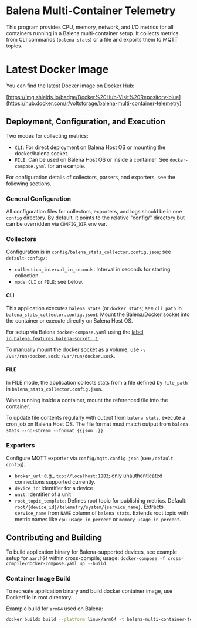 # Balena Multi-Container Telemetry

This program provides CPU, memory, network, and I/O metrics for all containers running in a Balena multi-container
setup. It collects metrics from CLI commands (`balena stats`) or a file and exports them to MQTT topics.

# Latest Docker Image

You can find the latest Docker image on Docker Hub:

[https://img.shields.io/badge/Docker%20Hub-Visit%20Repository-blue](https://hub.docker.com/r/voltstorage/balena-multi-container-telemetry)


## Deployment, Configuration, and Execution

Two modes for collecting metrics:

- `CLI`: For direct deployment on Balena Host OS or mounting the docker/balena socket.
- `FILE`: Can be used on Balena Host OS or inside a container. See `docker-compose.yaml` for an example.

For configuration details of collectors, parsers, and exporters, see the following sections.

### General Configuration

All configuration files for collectors, exporters, and logs should be in one `config` directory. By default, it points
to the relative "config/" directory but can be overridden via `CONFIG_DIR` env var.

### Collectors

Configuration is in `config/balena_stats_collector.config.json`; see `default-config/`:

- `collection_interval_in_seconds`: Interval in seconds for starting collection.
- `mode`: `CLI` or `FILE`; see below.

#### CLI

This application executes `balena stats` (or `docker stats`; see `cli_path` in `balena_stats_collector.config.json`).
Mount the Balena/Docker socket into the container or execute directly on Balena Host OS.

For setup via Balena `docker-compose.yaml` using the [label
`io.balena.features.balena-socket: 1`](https://docs.balena.io/reference/supervisor/docker-compose/#labels).

To manually mount the docker socket as a volume, use `-v /var/run/docker.sock:/var/run/docker.sock`.

#### FILE

In FILE mode, the application collects stats from a file defined by `file_path` in `balena_stats_collector.config.json`.

When running inside a container, mount the referenced file into the container.

To update file contents regularly with output from `balena stats`, execute a cron job on Balena Host OS. The file format
must match output from `balena stats --no-stream --format {{json .}}`.

### Exporters

Configure MQTT exporter via `config/mqtt.config.json` (see `/default-config`).

- `broker_url`: e.g., `tcp://localhost:1883`; only unauthenticated connections supported currently.
- `device_id`: Identifier for a device
- `unit`: Identifier of a unit
- `root_topic_template`: Defines root topic for publishing metrics. Default:
  `root/{device_id}/telemetry/system/{service_name}`. Extracts `service_name` from `NAME` column of
  `balena stats`. Extends root topic with metric names like `cpu_usage_in_percent` or `memory_usage_in_percent`.

## Contributing and Building

To build application binary for Balena-supported devices, see example setup for `aarch64` within cross-compile; usage:
`docker-compose -f cross-compile/docker-compose.yaml up --build`

### Container Image Build

To recreate application binary and build docker container image, use Dockerfile in root directory.

Example build for `arm64` used on Balena:

```sh
docker buildx build --platform linux/arm64 -t balena-multi-container-telemetry:arm64 .
```